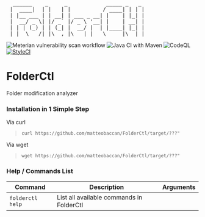 <pre>
  ______    _     _            _____ _   _
 |  ____|  | |   | |          / ____| | | |
 | |__ ___ | | __| | ___ _ __| |    | |_| |
 |  __/ _ \| |/ _` |/ _ \ '__| |    | __| |
 | | | (_) | | (_| |  __/ |  | |____| |_| |
 |_|  \___/|_|\__,_|\___|_|   \_____|\__|_|
</pre>
 
![Meterian vulnerability scan workflow](https://github.com/matteobaccan/FolderCtl/workflows/Meterian%20vulnerability%20scan%20workflow/badge.svg)
![Java CI with Maven](https://github.com/matteobaccan/FolderCtl/workflows/Java%20CI%20with%20Maven/badge.svg)
![CodeQL](https://github.com/matteobaccan/FolderCtl/workflows/CodeQL/badge.svg)
[![StyleCI](https://github.styleci.io/repos/297964112/shield?branch=master)](https://github.styleci.io/repos/297964112?branch=master)

# FolderCtl
Folder modification analyzer

### Installation in 1 Simple Step 

Via curl
> `curl https://github.com/matteobaccan/FolderCtl/target/???"`

Via wget
> `wget https://github.com/matteobaccan/FolderCtl/target/???"`

### Help / Commands List

| Command  | Description | Arguments |
| ------------- | ------------- | ------------- |
| `folderctl help`  | List all available commands in FolderCtl  | |
